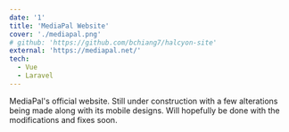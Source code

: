 ```yaml
---
date: '1'
title: 'MediaPal Website'
cover: './mediapal.png'
# github: 'https://github.com/bchiang7/halcyon-site'
external: 'https://mediapal.net/'
tech:
  - Vue
  - Laravel
---
```


MediaPal's official website. Still under construction with a few alterations being made along with its mobile designs. Will hopefully be done with the modifications and fixes soon.
